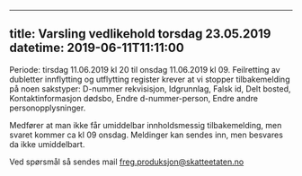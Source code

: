     
---
title: Varsling vedlikehold torsdag 23.05.2019
datetime: 2019-06-11T11:11:00
---
Periode: tirsdag 11.06.2019 kl 20 til onsdag 11.06.2019 kl 09.
Feilretting av dubletter innflytting og utflytting register krever at vi stopper tilbakemelding på noen sakstyper: D-nummer rekvisisjon, Idgrunnlag, Falsk id, Delt bosted, Kontaktinformasjon dødsbo, Endre d-nummer-person, Endre andre personopplysninger.

Medfører at man ikke får umiddelbar innholdsmessig tilbakemelding, men svaret kommer ca kl 09 onsdag. 
Meldinger kan sendes inn, men besvares da ikke umiddelbart.

Ved spørsmål så sendes mail freg.produksjon@skatteetaten.no
